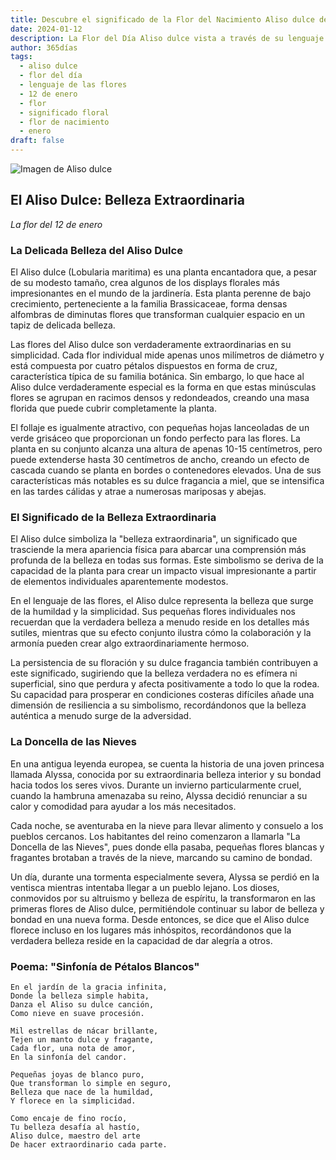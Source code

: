 ```yaml
---
title: Descubre el significado de la Flor del Nacimiento Aliso dulce del 12 de enero
date: 2024-01-12
description: La Flor del Día Aliso dulce vista a través de su lenguaje floral e historias
author: 365días
tags:
  - aliso dulce
  - flor del día
  - lenguaje de las flores
  - 12 de enero
  - flor
  - significado floral
  - flor de nacimiento
  - enero
draft: false
---
```


![Imagen de Aliso dulce](https://cdn.pixabay.com/photo/2020/06/22/13/50/sweet-alyssum-5329266_1280.jpg#center#center)


## El Aliso Dulce: Belleza Extraordinaria
*La flor del 12 de enero*

### La Delicada Belleza del Aliso Dulce

El Aliso dulce (Lobularia maritima) es una planta encantadora que, a pesar de su modesto tamaño, crea algunos de los displays florales más impresionantes en el mundo de la jardinería. Esta planta perenne de bajo crecimiento, perteneciente a la familia Brassicaceae, forma densas alfombras de diminutas flores que transforman cualquier espacio en un tapiz de delicada belleza.

Las flores del Aliso dulce son verdaderamente extraordinarias en su simplicidad. Cada flor individual mide apenas unos milímetros de diámetro y está compuesta por cuatro pétalos dispuestos en forma de cruz, característica típica de su familia botánica. Sin embargo, lo que hace al Aliso dulce verdaderamente especial es la forma en que estas minúsculas flores se agrupan en racimos densos y redondeados, creando una masa florida que puede cubrir completamente la planta.

El follaje es igualmente atractivo, con pequeñas hojas lanceoladas de un verde grisáceo que proporcionan un fondo perfecto para las flores. La planta en su conjunto alcanza una altura de apenas 10-15 centímetros, pero puede extenderse hasta 30 centímetros de ancho, creando un efecto de cascada cuando se planta en bordes o contenedores elevados. Una de sus características más notables es su dulce fragancia a miel, que se intensifica en las tardes cálidas y atrae a numerosas mariposas y abejas.

### El Significado de la Belleza Extraordinaria

El Aliso dulce simboliza la "belleza extraordinaria", un significado que trasciende la mera apariencia física para abarcar una comprensión más profunda de la belleza en todas sus formas. Este simbolismo se deriva de la capacidad de la planta para crear un impacto visual impresionante a partir de elementos individuales aparentemente modestos.

En el lenguaje de las flores, el Aliso dulce representa la belleza que surge de la humildad y la simplicidad. Sus pequeñas flores individuales nos recuerdan que la verdadera belleza a menudo reside en los detalles más sutiles, mientras que su efecto conjunto ilustra cómo la colaboración y la armonía pueden crear algo extraordinariamente hermoso.

La persistencia de su floración y su dulce fragancia también contribuyen a este significado, sugiriendo que la belleza verdadera no es efímera ni superficial, sino que perdura y afecta positivamente a todo lo que la rodea. Su capacidad para prosperar en condiciones costeras difíciles añade una dimensión de resiliencia a su simbolismo, recordándonos que la belleza auténtica a menudo surge de la adversidad.

### La Doncella de las Nieves

En una antigua leyenda europea, se cuenta la historia de una joven princesa llamada Alyssa, conocida por su extraordinaria belleza interior y su bondad hacia todos los seres vivos. Durante un invierno particularmente cruel, cuando la hambruna amenazaba su reino, Alyssa decidió renunciar a su calor y comodidad para ayudar a los más necesitados.

Cada noche, se aventuraba en la nieve para llevar alimento y consuelo a los pueblos cercanos. Los habitantes del reino comenzaron a llamarla "La Doncella de las Nieves", pues donde ella pasaba, pequeñas flores blancas y fragantes brotaban a través de la nieve, marcando su camino de bondad.

Un día, durante una tormenta especialmente severa, Alyssa se perdió en la ventisca mientras intentaba llegar a un pueblo lejano. Los dioses, conmovidos por su altruismo y belleza de espíritu, la transformaron en las primeras flores de Aliso dulce, permitiéndole continuar su labor de belleza y bondad en una nueva forma. Desde entonces, se dice que el Aliso dulce florece incluso en los lugares más inhóspitos, recordándonos que la verdadera belleza reside en la capacidad de dar alegría a otros.

### Poema: "Sinfonía de Pétalos Blancos"

```
En el jardín de la gracia infinita,
Donde la belleza simple habita,
Danza el Aliso su dulce canción,
Como nieve en suave procesión.

Mil estrellas de nácar brillante,
Tejen un manto dulce y fragante,
Cada flor, una nota de amor,
En la sinfonía del candor.

Pequeñas joyas de blanco puro,
Que transforman lo simple en seguro,
Belleza que nace de la humildad,
Y florece en la simplicidad.

Como encaje de fino rocío,
Tu belleza desafía al hastío,
Aliso dulce, maestro del arte
De hacer extraordinario cada parte.
```